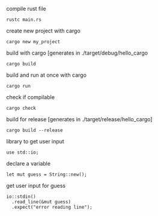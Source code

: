 compile rust file

    rustc main.rs
create new project with cargo

    cargo new my_project
build with cargo [generates in ./target/debug/hello_cargo

    cargo build
build and run at once with cargo

    cargo run
check if compilable

    cargo check
build for release [generates in ./target/release/hello_cargo]

    cargo build --release
library to get user input

    use std::io;
declare a variable

    let mut guess = String::new();
get user input for guess

    io::stdin()
      .read_line(&mut guess)
      .expect("error reading line");
